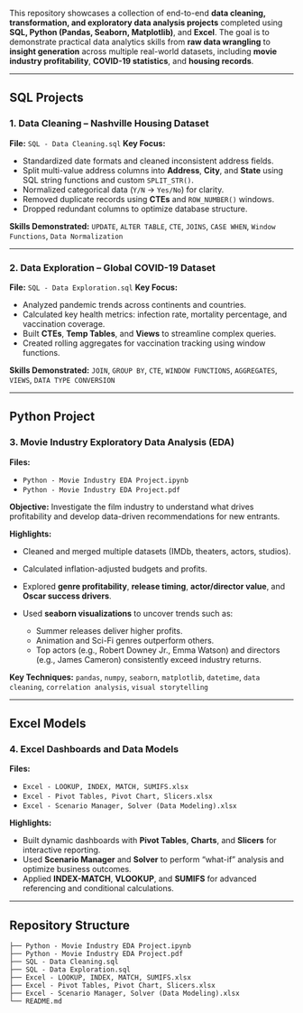 This repository showcases a collection of end-to-end **data cleaning, transformation, and exploratory data analysis projects** completed using **SQL, Python (Pandas, Seaborn, Matplotlib)**, and **Excel**.
The goal is to demonstrate practical data analytics skills from **raw data wrangling** to **insight generation** across multiple real-world datasets, including **movie industry profitability**, **COVID-19 statistics**, and **housing records**.

---

## SQL Projects

### **1. Data Cleaning – Nashville Housing Dataset**

**File:** `SQL - Data Cleaning.sql`
**Key Focus:**

* Standardized date formats and cleaned inconsistent address fields.
* Split multi-value address columns into **Address**, **City**, and **State** using SQL string functions and custom `SPLIT_STR()`.
* Normalized categorical data (`Y/N` → `Yes/No`) for clarity.
* Removed duplicate records using **CTEs** and `ROW_NUMBER()` windows.
* Dropped redundant columns to optimize database structure.

**Skills Demonstrated:**
`UPDATE`, `ALTER TABLE`, `CTE`, `JOINS`, `CASE WHEN`, `Window Functions`, `Data Normalization`

---

### **2. Data Exploration – Global COVID-19 Dataset**

**File:** `SQL - Data Exploration.sql`
**Key Focus:**

* Analyzed pandemic trends across continents and countries.
* Calculated key health metrics: infection rate, mortality percentage, and vaccination coverage.
* Built **CTEs**, **Temp Tables**, and **Views** to streamline complex queries.
* Created rolling aggregates for vaccination tracking using window functions.

**Skills Demonstrated:**
`JOIN`, `GROUP BY`, `CTE`, `WINDOW FUNCTIONS`, `AGGREGATES`, `VIEWS`, `DATA TYPE CONVERSION`

---

## Python Project

### **3. Movie Industry Exploratory Data Analysis (EDA)**

**Files:**

* `Python - Movie Industry EDA Project.ipynb`
* `Python - Movie Industry EDA Project.pdf`

**Objective:**
Investigate the film industry to understand what drives profitability and develop data-driven recommendations for new entrants.

**Highlights:**

* Cleaned and merged multiple datasets (IMDb, theaters, actors, studios).
* Calculated inflation-adjusted budgets and profits.
* Explored **genre profitability**, **release timing**, **actor/director value**, and **Oscar success drivers**.
* Used **seaborn visualizations** to uncover trends such as:

  * Summer releases deliver higher profits.
  * Animation and Sci-Fi genres outperform others.
  * Top actors (e.g., Robert Downey Jr., Emma Watson) and directors (e.g., James Cameron) consistently exceed industry returns.

**Key Techniques:**
`pandas`, `numpy`, `seaborn`, `matplotlib`, `datetime`, `data cleaning`, `correlation analysis`, `visual storytelling`

---

## Excel Models

### **4. Excel Dashboards and Data Models**

**Files:**

* `Excel - LOOKUP, INDEX, MATCH, SUMIFS.xlsx`
* `Excel - Pivot Tables, Pivot Chart, Slicers.xlsx`
* `Excel - Scenario Manager, Solver (Data Modeling).xlsx`

**Highlights:**

* Built dynamic dashboards with **Pivot Tables**, **Charts**, and **Slicers** for interactive reporting.
* Used **Scenario Manager** and **Solver** to perform “what-if” analysis and optimize business outcomes.
* Applied **INDEX-MATCH**, **VLOOKUP**, and **SUMIFS** for advanced referencing and conditional calculations.

---

## Repository Structure

```
├── Python - Movie Industry EDA Project.ipynb
├── Python - Movie Industry EDA Project.pdf
├── SQL - Data Cleaning.sql
├── SQL - Data Exploration.sql
├── Excel - LOOKUP, INDEX, MATCH, SUMIFS.xlsx
├── Excel - Pivot Tables, Pivot Chart, Slicers.xlsx
├── Excel - Scenario Manager, Solver (Data Modeling).xlsx
└── README.md
```
